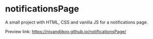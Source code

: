 # notificationsPage
A small project with HTML, CSS and vanilla JS for a notifications page.

Preview link: https://nivandjikov.github.io/notificationsPage/
